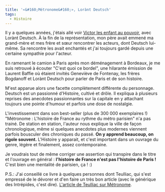 ```yaml
---
title: '«&#160;Métronome&#160;», Lorànt Deutsch'
tags:
  - Histoire
---
```


Il y a quelques années, j'étais allé voir
[Victor les enfant au pouvoir](http://www.agoravox.fr/culture-loisirs/culture/article/victor-ou-les-enfants-au-pouvoir-29501),
avec Lorànt Deutsch. À la fin de la représentation, mon père avait emmené ma
grand-mère et mes frère et sœur rencontrer les acteurs, dont Deutsch lui-même.
Sa rencontre les avait enchantés et j'ai toujours gardé depuis une certaine
sympathie pour l'acteur.

<!-- more -->

En ramenant le camion à Paris après mon déménagement à Bordeaux, je me suis
retrouvé à écouter "C'est quoi ce bordel", une hilarante émission de Laurent
Baffie où étaient invités Geneviève de Fontenay, les frères Bogdanoff et Lorànt
Deutsch pour parler de Paris et de son histoire.

M'est apparue alors une facette complètement différente du personnage. Deutsch
est un passionné d'Histoire, cultivé et drôle. Il expliqua à plusieurs reprises
des anecdotes passionnantes sur la capitale en y attachant toujours une pointe
d'humour et parfois une dose de nostalgie.

L'investissement dans son best-seller (plus de 300 000 exemplaires&nbsp;!)
"Métronome&nbsp;: L'histoire de France au rythme du métro parisien" n'a pas
trainé. De station en station, l'auteur nous explique la ville de façon
chronologique, même si quelques anecdotes plus modernes viennent parfois
bousculer des chroniques du passé. **On y apprend beaucoup, on rigole souvent.**
L'Histoire y apparait, et c'est important dans un ouvrage du genre, légère et
finalement, assez contemporaine.

Je voudrais tout de même corriger une assertion qui transpire dans le titre et
l'ouvrage en général&nbsp;: **l'histoire de France n'est pas l'histoire de
Paris&nbsp;!** C'est bien une mentalité de parisien, ça&nbsp;!&nbsp;:)

P.S.: J'ai conseillé ce livre à quelques personnes dont Teulliac, qui s'est
empressé de le dévorer et d'en faire un très bon article (avec le générique des
Intrépides, c'est dire).
[L'article de Teulliac sur Métronome](http://www.teulliac.com/metronome-de-lorant-deutsch-20-siecles-dhistoire-au-rythme-du-metro-parisien/).
